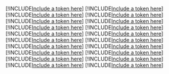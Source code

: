 [!INCLUDE[Include a token here](refs1522737956124/r1.md)]
[!INCLUDE[Include a token here](refs1522737956124/r2.md)]
[!INCLUDE[Include a token here](refs1522737956124/r3.md)]
[!INCLUDE[Include a token here](refs1522737956124/r4.md)]
[!INCLUDE[Include a token here](refs1522737956124/r5.md)]
[!INCLUDE[Include a token here](refs1522737956124/r6.md)]
[!INCLUDE[Include a token here](refs1522737956124/r7.md)]
[!INCLUDE[Include a token here](refs1522737956124/r8.md)]
[!INCLUDE[Include a token here](refs1522737956124/r9.md)]
[!INCLUDE[Include a token here](refs1522737956124/r10.md)]
[!INCLUDE[Include a token here](refs1522737956124/r11.md)]
[!INCLUDE[Include a token here](refs1522737956124/r12.md)]
[!INCLUDE[Include a token here](refs1522737956124/r13.md)]
[!INCLUDE[Include a token here](refs1522737956124/r14.md)]
[!INCLUDE[Include a token here](refs1522737956124/r15.md)]
[!INCLUDE[Include a token here](refs1522737956124/r16.md)]
[!INCLUDE[Include a token here](refs1522737956124/r17.md)]
[!INCLUDE[Include a token here](refs1522737956124/r18.md)]
[!INCLUDE[Include a token here](refs1522737956124/r19.md)]
[!INCLUDE[Include a token here](refs1522737956124/r20.md)]